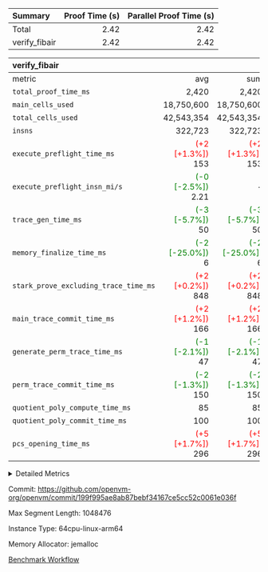 | Summary | Proof Time (s) | Parallel Proof Time (s) |
|:---|---:|---:|
| Total |  2.42 |  2.42 |
| verify_fibair |  2.42 |  2.42 |


| verify_fibair |||||
|:---|---:|---:|---:|---:|
|metric|avg|sum|max|min|
| `total_proof_time_ms ` |  2,420 |  2,420 |  2,420 |  2,420 |
| `main_cells_used     ` |  18,750,600 |  18,750,600 |  18,750,600 |  18,750,600 |
| `total_cells_used    ` |  42,543,354 |  42,543,354 |  42,543,354 |  42,543,354 |
| `insns               ` |  322,723 |  322,723 |  322,723 |  322,723 |
| `execute_preflight_time_ms` | <span style='color: red'>(+2 [+1.3%])</span> 153 | <span style='color: red'>(+2 [+1.3%])</span> 153 | <span style='color: red'>(+2 [+1.3%])</span> 153 | <span style='color: red'>(+2 [+1.3%])</span> 153 |
| `execute_preflight_insn_mi/s` | <span style='color: green'>(-0 [-2.5%])</span> 2.21 | -          | <span style='color: green'>(-0 [-2.5%])</span> 2.21 | <span style='color: green'>(-0 [-2.5%])</span> 2.21 |
| `trace_gen_time_ms   ` | <span style='color: green'>(-3 [-5.7%])</span> 50 | <span style='color: green'>(-3 [-5.7%])</span> 50 | <span style='color: green'>(-3 [-5.7%])</span> 50 | <span style='color: green'>(-3 [-5.7%])</span> 50 |
| `memory_finalize_time_ms` | <span style='color: green'>(-2 [-25.0%])</span> 6 | <span style='color: green'>(-2 [-25.0%])</span> 6 | <span style='color: green'>(-2 [-25.0%])</span> 6 | <span style='color: green'>(-2 [-25.0%])</span> 6 |
| `stark_prove_excluding_trace_time_ms` | <span style='color: red'>(+2 [+0.2%])</span> 848 | <span style='color: red'>(+2 [+0.2%])</span> 848 | <span style='color: red'>(+2 [+0.2%])</span> 848 | <span style='color: red'>(+2 [+0.2%])</span> 848 |
| `main_trace_commit_time_ms` | <span style='color: red'>(+2 [+1.2%])</span> 166 | <span style='color: red'>(+2 [+1.2%])</span> 166 | <span style='color: red'>(+2 [+1.2%])</span> 166 | <span style='color: red'>(+2 [+1.2%])</span> 166 |
| `generate_perm_trace_time_ms` | <span style='color: green'>(-1 [-2.1%])</span> 47 | <span style='color: green'>(-1 [-2.1%])</span> 47 | <span style='color: green'>(-1 [-2.1%])</span> 47 | <span style='color: green'>(-1 [-2.1%])</span> 47 |
| `perm_trace_commit_time_ms` | <span style='color: green'>(-2 [-1.3%])</span> 150 | <span style='color: green'>(-2 [-1.3%])</span> 150 | <span style='color: green'>(-2 [-1.3%])</span> 150 | <span style='color: green'>(-2 [-1.3%])</span> 150 |
| `quotient_poly_compute_time_ms` |  85 |  85 |  85 |  85 |
| `quotient_poly_commit_time_ms` |  100 |  100 |  100 |  100 |
| `pcs_opening_time_ms ` | <span style='color: red'>(+5 [+1.7%])</span> 296 | <span style='color: red'>(+5 [+1.7%])</span> 296 | <span style='color: red'>(+5 [+1.7%])</span> 296 | <span style='color: red'>(+5 [+1.7%])</span> 296 |



<details>
<summary>Detailed Metrics</summary>

|  | vm.create_initial_state_time_ms | verify_program_compile_ms | total_cells | stark_prove_excluding_trace_time_ms | quotient_poly_compute_time_ms | quotient_poly_commit_time_ms | perm_trace_commit_time_ms | pcs_opening_time_ms | main_trace_commit_time_ms | app proof_time_ms |
| --- | --- | --- | --- | --- | --- | --- | --- | --- | --- |
|  | 0 | 7 | 65,536 | 38 | 1 | 6 | 0 | 23 | 6 | 2,420 | 

| air_name | rows | quotient_deg | main_cols | interactions | constraints | cells |
| --- | --- | --- | --- | --- | --- | --- |
| AccessAdapterAir<2> |  | 2 |  | 5 | 12 |  | 
| AccessAdapterAir<4> |  | 2 |  | 5 | 12 |  | 
| AccessAdapterAir<8> |  | 2 |  | 5 | 12 |  | 
| FibonacciAir | 32,768 | 1 | 2 |  | 5 | 65,536 | 
| FriReducedOpeningAir |  | 2 |  | 39 | 71 |  | 
| JalRangeCheckAir |  | 2 |  | 9 | 14 |  | 
| NativePoseidon2Air<BabyBearParameters>, 1> |  | 2 |  | 136 | 572 |  | 
| PhantomAir |  | 2 |  | 3 | 5 |  | 
| ProgramAir |  | 1 |  | 1 | 4 |  | 
| VariableRangeCheckerAir |  | 1 |  | 1 | 4 |  | 
| VmAirWrapper<AluNativeAdapterAir, FieldArithmeticCoreAir> |  | 2 |  | 15 | 27 |  | 
| VmAirWrapper<BranchNativeAdapterAir, BranchEqualCoreAir<1> |  | 2 |  | 11 | 25 |  | 
| VmAirWrapper<NativeAdapterAir<2, 0>, PublicValuesCoreAir> |  | 2 |  | 11 | 29 |  | 
| VmAirWrapper<NativeLoadStoreAdapterAir<1>, NativeLoadStoreCoreAir<1> |  | 2 |  | 15 | 20 |  | 
| VmAirWrapper<NativeLoadStoreAdapterAir<4>, NativeLoadStoreCoreAir<4> |  | 2 |  | 15 | 20 |  | 
| VmAirWrapper<NativeVectorizedAdapterAir<4>, FieldExtensionCoreAir> |  | 2 |  | 15 | 27 |  | 
| VmConnectorAir |  | 2 |  | 5 | 11 |  | 
| VolatileBoundaryAir |  | 2 |  | 7 | 19 |  | 

| group | vm.reset_state_time_ms | trace_gen_time_ms | total_proof_time_ms | total_cells_used | total_cells | system_trace_gen_time_ms | stark_prove_excluding_trace_time_ms | single_trace_gen_time_ms | quotient_poly_compute_time_ms | quotient_poly_commit_time_ms | perm_trace_commit_time_ms | pcs_opening_time_ms | memory_finalize_time_ms | main_trace_commit_time_ms | main_cells_used | insns | generate_perm_trace_time_ms | fri.log_blowup | execute_preflight_time_ms | execute_preflight_insn_mi/s |
| --- | --- | --- | --- | --- | --- | --- | --- | --- | --- | --- | --- | --- | --- | --- | --- | --- | --- | --- | --- | --- |
| verify_fibair | 587 | 50 | 2,420 | 42,543,354 | 62,474,410 | 50 | 848 | 0 | 85 | 100 | 150 | 296 | 6 | 166 | 18,750,600 | 322,723 | 47 | 1 | 153 | 2.21 | 

| group | air_name | rows | prep_cols | perm_cols | main_cols | cells |
| --- | --- | --- | --- | --- | --- | --- |
| verify_fibair | AccessAdapterAir<2> | 131,072 |  | 16 | 11 | 3,538,944 | 
| verify_fibair | AccessAdapterAir<4> | 65,536 |  | 16 | 13 | 1,900,544 | 
| verify_fibair | AccessAdapterAir<8> | 128 |  | 16 | 17 | 4,224 | 
| verify_fibair | FriReducedOpeningAir | 2,048 |  | 84 | 27 | 227,328 | 
| verify_fibair | JalRangeCheckAir | 32,768 |  | 28 | 12 | 1,310,720 | 
| verify_fibair | NativePoseidon2Air<BabyBearParameters>, 1> | 32,768 |  | 312 | 398 | 23,265,280 | 
| verify_fibair | PhantomAir | 16,384 |  | 12 | 6 | 294,912 | 
| verify_fibair | ProgramAir | 8,192 |  | 8 | 10 | 147,456 | 
| verify_fibair | VariableRangeCheckerAir | 262,144 | 2 | 8 | 1 | 2,359,296 | 
| verify_fibair | VmAirWrapper<AluNativeAdapterAir, FieldArithmeticCoreAir> | 262,144 |  | 36 | 29 | 17,039,360 | 
| verify_fibair | VmAirWrapper<BranchNativeAdapterAir, BranchEqualCoreAir<1> | 32,768 |  | 28 | 23 | 1,671,168 | 
| verify_fibair | VmAirWrapper<NativeLoadStoreAdapterAir<1>, NativeLoadStoreCoreAir<1> | 65,536 |  | 40 | 21 | 3,997,696 | 
| verify_fibair | VmAirWrapper<NativeLoadStoreAdapterAir<4>, NativeLoadStoreCoreAir<4> | 32,768 |  | 40 | 27 | 2,195,456 | 
| verify_fibair | VmAirWrapper<NativeVectorizedAdapterAir<4>, FieldExtensionCoreAir> | 32,768 |  | 36 | 38 | 2,424,832 | 
| verify_fibair | VmConnectorAir | 2 | 1 | 16 | 5 | 42 | 
| verify_fibair | VolatileBoundaryAir | 65,536 |  | 20 | 12 | 2,097,152 | 

| group | trace_height_constraint | weighted_sum | threshold |
| --- | --- | --- | --- |
| verify_fibair | 0 | 1,085,444 | 2,013,265,921 | 
| verify_fibair | 1 | 5,411,200 | 2,013,265,921 | 
| verify_fibair | 2 | 542,722 | 2,013,265,921 | 
| verify_fibair | 3 | 5,476,612 | 2,013,265,921 | 
| verify_fibair | 4 | 65,536 | 2,013,265,921 | 
| verify_fibair | 5 | 12,851,850 | 2,013,265,921 | 

| trace_height_constraint | threshold |
| --- | --- |
| 0 | 2,013,265,921 | 

</details>


Commit: https://github.com/openvm-org/openvm/commit/199f995ae8ab87bebf34167ce5cc52c0061e036f

Max Segment Length: 1048476

Instance Type: 64cpu-linux-arm64

Memory Allocator: jemalloc

[Benchmark Workflow](https://github.com/openvm-org/openvm/actions/runs/16923197143)
